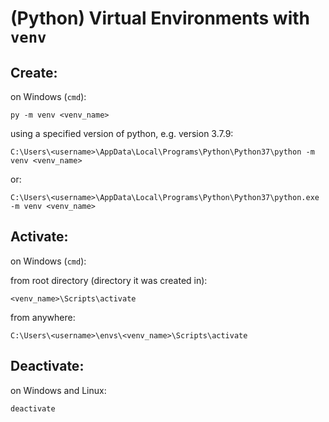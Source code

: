 # (Python) Virtual Environments with `venv`

## Create:

on Windows (`cmd`):

```shell
py -m venv <venv_name>
```

using a specified version of python, e.g. version 3.7.9:

```shell
C:\Users\<username>\AppData\Local\Programs\Python\Python37\python -m venv <venv_name>
```

or:

```shell
C:\Users\<username>\AppData\Local\Programs\Python\Python37\python.exe -m venv <venv_name>
```

## Activate:

on Windows (`cmd`):

from root directory (directory it was created in):

```shell
<venv_name>\Scripts\activate
```

from anywhere:

```shell
C:\Users\<username>\envs\<venv_name>\Scripts\activate
```

## Deactivate:

on Windows and Linux:

```bash
deactivate
```

